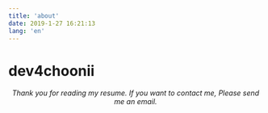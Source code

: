 ```yaml
---
title: 'about'
date: 2019-1-27 16:21:13
lang: 'en'
---
```


# dev4choonii

<div align="center">

_Thank you for reading my resume. If you want to contact me, Please send me an email._

</div>
